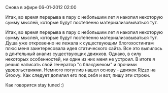 Снова в эфире
06-01-2012 02:00

Итак, во время перерыва в пару с небольшим лет я накопил некоторую сумму мыслей, которые будут постепенно материализовываться тут.

Итак, во время перерыва в пару с небольшим лет я накопил некоторую сумму мыслей, которые будут постепенно материализовываться тут. Душа уже откровенно не
лежала к существующим блогохостингам плюс меня заинтересовала идея статического сайта. Все это вылилось в длительный анализ существующих движков. Однако, в
силу некоторых особенностей, ни один из них меня не устроил. В итоге я решил написать свой генератор "с блэкджеком" и прочими удовольствиями. Немного
погуглив нашел основу - движок [Rizzo](https://github.com/fifthposition/rizzo) на Groovy. Как следует допилил его под себя и вот,
пишу эти строки.

Как говорится stay tuned :)